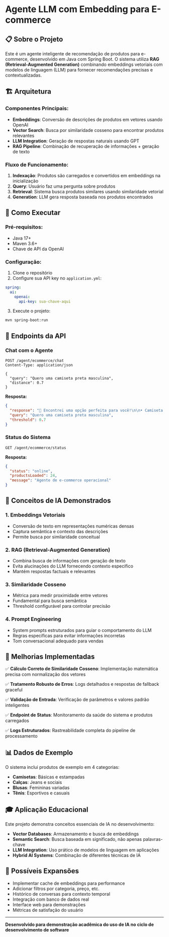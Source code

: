 # Agente LLM com Embedding para E-commerce

## 📋 Sobre o Projeto

Este é um agente inteligente de recomendação de produtos para e-commerce, desenvolvido em Java com Spring Boot. O sistema utiliza **RAG (Retrieval-Augmented Generation)** combinando embeddings vetoriais com modelos de linguagem (LLM) para fornecer recomendações precisas e contextualizadas.

## 🏗️ Arquitetura

### Componentes Principais:

- **Embeddings**: Conversão de descrições de produtos em vetores usando OpenAI
- **Vector Search**: Busca por similaridade cosseno para encontrar produtos relevantes
- **LLM Integration**: Geração de respostas naturais usando GPT
- **RAG Pipeline**: Combinação de recuperação de informações + geração de texto

### Fluxo de Funcionamento:

1. **Indexação**: Produtos são carregados e convertidos em embeddings na inicialização
2. **Query**: Usuário faz uma pergunta sobre produtos
3. **Retrieval**: Sistema busca produtos similares usando similaridade vetorial
4. **Generation**: LLM gera resposta baseada nos produtos encontrados

## 🚀 Como Executar

### Pré-requisitos:
- Java 17+
- Maven 3.6+
- Chave de API da OpenAI

### Configuração:

1. Clone o repositório
2. Configure sua API key no `application.yml`:
```yaml
spring:
  ai:
    openai:
      api-key: sua-chave-aqui
```

3. Execute o projeto:
```bash
mvn spring-boot:run
```

## 📡 Endpoints da API

### Chat com o Agente
```http
POST /agent/ecommerce/chat
Content-Type: application/json

{
  "query": "Quero uma camiseta preta masculina",
  "distance": 0.7
}
```

**Resposta:**
```json
{
  "response": "👋 Encontrei uma opção perfeita para você!\n\n• Camiseta Básica Masculina Preta - R$59,90\n  Algodão 100%, modelagem slim, ideal para o dia a dia\n  Link: https://loja.exemplo.com/produtos/camiseta-basica-masculina-preta",
  "query": "Quero uma camiseta preta masculina",
  "threshold": 0.7
}
```

### Status do Sistema
```http
GET /agent/ecommerce/status
```

**Resposta:**
```json
{
  "status": "online",
  "productsLoaded": 24,
  "message": "Agente de e-commerce operacional"
}
```

## 🎯 Conceitos de IA Demonstrados

### 1. **Embeddings Vetoriais**
- Conversão de texto em representações numéricas densas
- Captura semântica e contexto das descrições
- Permite busca por similaridade conceitual

### 2. **RAG (Retrieval-Augmented Generation)**
- Combina busca de informações com geração de texto
- Evita alucinações do LLM fornecendo contexto específico
- Mantém respostas factuais e relevantes

### 3. **Similaridade Cosseno**
- Métrica para medir proximidade entre vetores
- Fundamental para busca semântica
- Threshold configurável para controlar precisão

### 4. **Prompt Engineering**
- System prompts estruturados para guiar o comportamento do LLM
- Regras específicas para evitar informações incorretas
- Tom conversacional adequado para vendas

## 🔧 Melhorias Implementadas

✅ **Cálculo Correto de Similaridade Cosseno**: Implementação matemática precisa com normalização dos vetores

✅ **Tratamento Robusto de Erros**: Logs detalhados e respostas de fallback graceful

✅ **Validação de Entrada**: Verificação de parâmetros e valores padrão inteligentes

✅ **Endpoint de Status**: Monitoramento da saúde do sistema e produtos carregados

✅ **Logs Estruturados**: Rastreabilidade completa do pipeline de processamento

## 📊 Dados de Exemplo

O sistema inclui produtos de exemplo em 4 categorias:
- **Camisetas**: Básicas e estampadas
- **Calças**: Jeans e sociais  
- **Blusas**: Femininas variadas
- **Tênis**: Esportivos e casuais

## 🎓 Aplicação Educacional

Este projeto demonstra conceitos essenciais de IA no desenvolvimento:

- **Vector Databases**: Armazenamento e busca de embeddings
- **Semantic Search**: Busca baseada em significado, não apenas palavras-chave
- **LLM Integration**: Uso prático de modelos de linguagem em aplicações
- **Hybrid AI Systems**: Combinação de diferentes técnicas de IA

## 🔮 Possíveis Expansões

- Implementar cache de embeddings para performance
- Adicionar filtros por categoria, preço, etc.
- Histórico de conversas para contexto temporal
- Integração com banco de dados real
- Interface web para demonstrações
- Métricas de satisfação do usuário

---

**Desenvolvido para demonstração acadêmica do uso de IA no ciclo de desenvolvimento de software**
